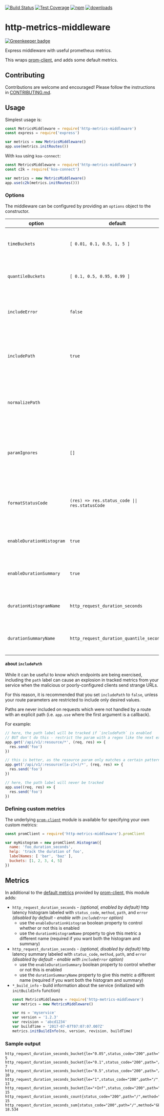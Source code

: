 [![Build Status][circleci-image]][circleci-url]
[![Test Coverage][codeclimate-coverage-image]][codeclimate-coverage-url]
[![npm][npm-image]][npm-url]
[![downloads][downloads-image]][npm-url]

# http-metrics-middleware

[![Greenkeeper badge](https://badges.greenkeeper.io/qlik-oss/http-metrics-middleware.svg?token=FIXME&ts=FIXME)](https://greenkeeper.io/)

Express middleware with useful prometheus metrics.

This wraps [prom-client][], and adds some default metrics.

## Contributing

Contributions are welcome and encouraged! Please follow the instructions in [CONTRIBUTING.md](.github/CONTRIBUTING.md).

## Usage

Simplest usage is:

```js
const MetricsMiddleware = require('http-metrics-middleware')
const express = require('express')

var metrics = new MetricsMiddleware()
app.use(metrics.initRoutes())
```

With `koa` using `koa-connect`:

```js
const MetricsMiddleware = require('http-metrics-middleware')
const c2k = require('koa-connect')

var metrics = new MetricsMiddleware()
app.use(c2k(metrics.initRoutes()))
```

### Options

The middleware can be configured by providing an `options` object to the
constructor.

| option | default | info |
|--------|---------|------|
| `timeBuckets` | `[ 0.01, 0.1, 0.5, 1, 5 ]` |  the buckets to assign to duration histogram (in seconds) |
| `quantileBuckets` | `[ 0.1, 0.5, 0.95, 0.99 ]` |  the quantiles to assign to duration summary (0.0 - 1.0) |
| `includeError` | `false` | whether or not to include presence of an unhandled error as a label |
| `includePath` | `true` |  whether or not to include normalized URL path as a metric label - see [about `includePath`](#about-includepath) below |
| `normalizePath` | |  a `function(req)` - generates path values from the express `req` object |
| `paramIgnores` | `[]` |  array of path parameters _not_ to replace. _Use with caution as this may cause high label cardinality._ |
| `formatStatusCode` | `(res) => res.status_code \|\| res.statusCode` |  a `function(res)` - generates path values from the express `res` object |
| `enableDurationHistogram` | `true` |  whether to enable the request duration histogram |
| `enableDurationSummary` | `true` |  whether to enable the request duration summary |
| `durationHistogramName` | `http_request_duration_seconds` |  the name of the duration histogram metric - must be unique |
| `durationSummaryName` | `http_request_duration_quantile_seconds` |  the name of duration summary metric - must be unique |

#### about `includePath`

While it can be useful to know which endpoints are being exercised, including
the `path` label can cause an explosion in tracked metrics from your service
when the malicious or poorly-configured clients send strange URLs.

For this reason, it is recommended that you set `includePath` to `false`, unless
your route parameters are restricted to include only desired values.

Paths are never included on requests which were not handled by a route
with an explicit path (i.e. `app.use` where the first argument is a callback).

For example:

```js
// here, the path label will be tracked if `includePath` is enabled
// BUT don't do this - restrict the param with a regex like the next example
app.get('/api/v1/:resource/*', (req, res) => {
  res.send('foo')
})

// this is better, as the resource param only matches a certain pattern
app.get('/api/v1/:resource([a-z]+)/*', (req, res) => {
  res.send('foo')
})

// here, the path label will never be tracked 
app.use((req, res) => {
  res.send('foo')
})
```

### Defining custom metrics

The underlying [`prom-client`][prom-client] module is available for specifying your own custom metrics:

```js
const promClient = require('http-metrics-middleware').promClient

var myHistogram = new promClient.Histogram({
  name: 'foo_duration_seconds',
  help: 'track the duration of foo',
  labelNames: [ 'bar', 'baz' ],
  buckets: [1, 2, 3, 4, 5]
})
```

## Metrics

In additional to the [default metrics](https://github.com/siimon/prom-client/blob/master/lib/defaultMetrics.js)
provided by [prom-client][], this module adds:

- `http_request_duration_seconds` - _(optional, enabled by default)_ http latency histogram labeled with `status_code`, `method`, `path`, and `error` _(disabled by default - enable with `includeError` option)_
  - use the `enableDurationHistogram` boolean property to control whether or not this is enabled
  - use the `durationHistogramName` property to give this metric a different name (required if you want both the histogram and summary)
- `http_request_duration_seconds` - _(optional, disabled by default)_ http latency summary labeled with `status_code`, `method`, `path`, and `error` _(disabled by default - enable with `includeError` option)_
  - use the `enableDurationSummary` boolean property to control whether or not this is enabled
  - use the `durationSummaryName` property to give this metric a different name (required if you want both the histogram and summary)
- `*_build_info` - build information about the service (initialized with `initBuildInfo` function)
  ```js
  const MetricsMiddleware = require('http-metrics-middleware')
  var metrics = new MetricsMiddleware()

  var ns = 'myservice'
  var version = '1.2.3'
  var revision = 'abcd1234'
  var buildTime = '2017-07-07T07:07:07.007Z'
  metrics.initBuildInfo(ns, version, revision, buildTime)
  ```

### Sample output

```text
http_request_duration_seconds_bucket{le="0.05",status_code="200",path="/",method="GET"} 5
http_request_duration_seconds_bucket{le="0.1",status_code="200",path="/",method="GET"} 7
http_request_duration_seconds_bucket{le="0.5",status_code="200",path="/",method="GET"} 10
http_request_duration_seconds_bucket{le="1",status_code="200",path="/",method="GET"} 13
http_request_duration_seconds_bucket{le="+Inf",status_code="200",path="/",method="GET"} 15
http_request_duration_seconds_count{status_code="200",path="/",method="GET"} 15
http_request_duration_seconds_sum{status_code="200",path="/",method="GET"} 18.534
```

[prom-client]: https://github.com/siimon/prom-client

[circleci-image]: https://circleci.com/gh/qlik-oss/http-metrics-middleware/tree/master.svg?style=shield
[circleci-url]: https://circleci.com/gh/qlik-oss/http-metrics-middleware/tree/master

[codeclimate-coverage-image]: https://api.codeclimate.com/v1/badges/7277bae241272bb5eb59/test_coverage
[codeclimate-coverage-url]: https://codeclimate.com/github/qlik-oss/http-metrics-middleware/test_coverage

[npm-url]: https://www.npmjs.com/package/http-metrics-middleware
[npm-image]: https://img.shields.io/npm/v/http-metrics-middleware.svg
[downloads-image]: https://img.shields.io/npm/dt/http-metrics-middleware.svg

